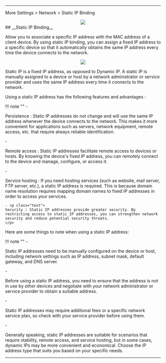 <!--<style>
    .text {
        font-size: 21px; 
    }
</style>
-->
---
More Settings > Network > Static IP Binding
<div style="text-align: center;">
	<img class="boxshadow" src="/images/static00.png">
</div>
## __Static IP Binding__
<p class="text">
Allow you to associate a specific IP address with the MAC address of a client device. By using static IP binding, you can assign a fixed IP address to a specific device so that it automatically obtains the same IP address every time the device connects to the network.
</p>
<div style="text-align: center;">
    <img class="boxshadow" src="/images/static_ip01.png">
</div>
<p class="text">
Static IP is a fixed IP address, as opposed to Dynamic IP. A static IP is manually assigned to a device or host by a network administrator or service provider and uses the same IP address every time it connects to the network.
</p>
<p class="text">
Using a static IP address has the following features and advantages :
</p>
!!! note ""
	- <p class="text">
	Persistence : Static IP addresses do not change and will use the same IP address whenever the device connects to the network. This makes it more convenient for applications such as servers, network equipment, remote access, etc. that require always reliable identification.
	</p>
	- <p class="text">
	Remote access : Static IP addresses facilitate remote access to devices or hosts. By knowing the device's fixed IP address, you can remotely connect to the device and manage, configure, or access it.
	</p>
	- <p class="text">
	Service hosting : If you need hosting services (such as website, mail server, FTP server, etc.), a static IP address is required. This is because domain name resolution requires mapping domain names to fixed IP addresses in order to access your services.
	</p>

	- <p class="text">
	Security : Static IP addresses provide greater security. By restricting access to static IP addresses, you can strengthen network security and reduce potential security threats.
	</p>
<p class="text">
Here are some things to note when using a static IP address:
</p>
!!! note ""
	- <p class="text">
	Static IP addresses need to be manually configured on the device or host, including network settings such as IP address, subnet mask, default gateway, and DNS server.
	</p>
	- <p class="text">
	Before using a static IP address, you need to ensure that the address is not in use by other devices and negotiate with your network administrator or service provider to obtain a suitable address.
	</p>
	- <p class="text">
	Static IP addresses may require additional fees or a specific network service plan, so check with your service provider before using them.
	</p>
	- <p class="text">
	Generally speaking, static IP addresses are suitable for scenarios that require stability, remote access, and service hosting, but in some cases, dynamic IPs may be more convenient and economical. Choose the IP address type that suits you based on your specific needs.
	​</p>

---